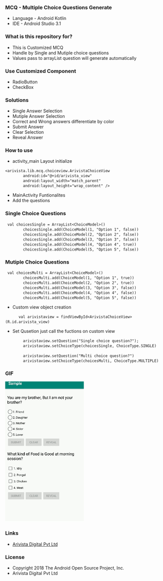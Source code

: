 ### MCQ - Multiple Choice Questions Generate ###

* Language - Android Kotlin
* IDE - Android Studio 3.1

### What is this repository for? ###

* This is Customized MCQ 
* Handle by Single and Mutiple choice questions
* Values pass to arrayList question will generate automatically

### Use Customized Component ###

* RadioButton
* CheckBox

### Solutions ###

* Single Answer Selection
* Mutiple Answer Selection
* Correct and Wrong answers differentiate by color
* Submit Answer
* Clear Selection
* Reveal Answer

### How to use ###

 * activity_main Layout initialize
 
```
<arivista.lib.mcq.choiceview.ArivistaChoiceView
        android:id="@+id/arivista_view"
        android:layout_width="match_parent"
        android:layout_height="wrap_content" />
```
* MainActivity Funtionalites
* Add the questions
### Single Choice Questions ###
```
 val choicesSingle = ArrayList<ChoiceModel>()
        choicesSingle.add(ChoiceModel(1, "Option 1", false))
        choicesSingle.add(ChoiceModel(2, "Option 2", false))
        choicesSingle.add(ChoiceModel(3, "Option 3", false))
        choicesSingle.add(ChoiceModel(4, "Option 4", true))
        choicesSingle.add(ChoiceModel(5, "Option 5", false))
```
### Mutiple Choice Questions ###

```
 val choicesMulti = ArrayList<ChoiceModel>()
        choicesMulti.add(ChoiceModel(1, "Option 1", true))
        choicesMulti.add(ChoiceModel(2, "Option 2", true))
        choicesMulti.add(ChoiceModel(3, "Option 3", false))
        choicesMulti.add(ChoiceModel(4, "Option 4", false))
        choicesMulti.add(ChoiceModel(5, "Option 5", false))
```

* Custom view object creation
```
      val arivistaview = findViewById<ArivistaChoiceView>(R.id.arivista_view)
```

* Set Qusetion just call the fuctions on custom view 

```
        arivistaview.setQuestion("Single choice question?");
        arivistaview.setChoiceType(choicesSingle, ChoiceType.SINGLE)

        arivistaview.setQuestion("Multi choice question?")
        arivistaview.setChoiceType(choicesMulti, ChoiceType.MULTIPLE)
```

### GIF ###

 ![MCQ Gif](/app/screenshots/mcq.gif)

### Links ###
* [Arivista Digital Pvt Ltd](https://www.arivistadigital.org/ "Arivista")

### License ###

* Copyright 2018 The Android Open Source Project, Inc.
* Arivista Digital Pvt Ltd
